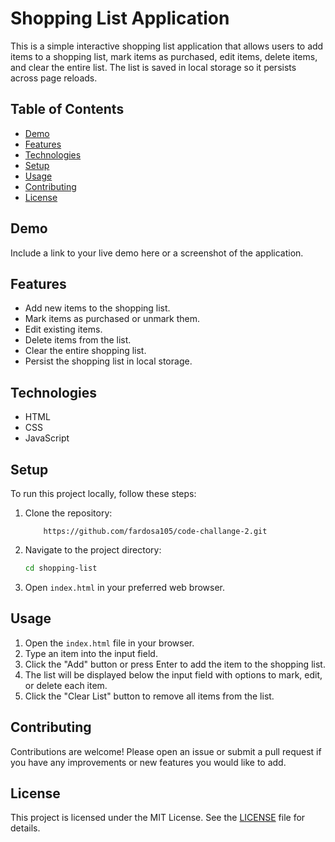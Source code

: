 # Shopping List Application

This is a simple interactive shopping list application that allows users to add items to a shopping list, mark items as purchased, edit items, delete items, and clear the entire list. The list is saved in local storage so it persists across page reloads.

## Table of Contents

- [Demo](#demo)
- [Features](#features)
- [Technologies](#technologies)
- [Setup](#setup)
- [Usage](#usage)
- [Contributing](#contributing)
- [License](#license)

## Demo

Include a link to your live demo here or a screenshot of the application.

## Features

- Add new items to the shopping list.
- Mark items as purchased or unmark them.
- Edit existing items.
- Delete items from the list.
- Clear the entire shopping list.
- Persist the shopping list in local storage.

## Technologies

- HTML
- CSS
- JavaScript

## Setup

To run this project locally, follow these steps:

1. Clone the repository:

           https://github.com/fardosa105/code-challange-2.git

2. Navigate to the project directory:
    ```sh
    cd shopping-list
    ```

3. Open `index.html` in your preferred web browser.

## Usage

1. Open the `index.html` file in your browser.
2. Type an item into the input field.
3. Click the "Add" button or press Enter to add the item to the shopping list.
4. The list will be displayed below the input field with options to mark, edit, or delete each item.
5. Click the "Clear List" button to remove all items from the list.

## Contributing

Contributions are welcome! Please open an issue or submit a pull request if you have any improvements or new features you would like to add.

## License

This project is licensed under the MIT License. See the [LICENSE](LICENSE) file for details.
